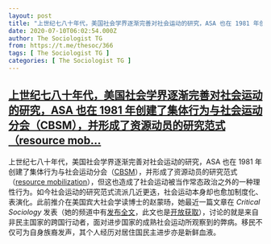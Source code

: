 ```yaml
---
layout: post
title: "上世纪七八十年代，美国社会学界逐渐完善对社会运动的研究，ASA 也在 1981 年创建了集体行为与社会运动分会（CBSM），并形成了资源动员的研究范式（resource mob"
date: 2020-07-10T06:02:54.000Z
author: The Sociologist TG
from: https://t.me/thesoc/366
tags: [ The Sociologist TG ]
categories: [ The Sociologist TG ]
---
```

<!--1594360974000-->
[上世纪七八十年代，美国社会学界逐渐完善对社会运动的研究，ASA 也在 1981 年创建了集体行为与社会运动分会（CBSM），并形成了资源动员的研究范式（resource mob...](https://t.me/thesoc/366)
------

<div>
<p>上世纪七八十年代，美国社会学界逐渐完善对社会运动的研究，ASA 也在 1981 年创建了集体行为与社会运动分会（<a href="https://www.asanet.org/asa-communities/sections/collective-behavior-and-social-movements" target="_blank" rel="noopener" onclick="return confirm('Open this link?\n\n'+this.href);">CBSM</a>），并形成了资源动员的研究范式（<a href="https://en.wikipedia.org/wiki/Resource_mobilization" target="_blank" rel="noopener" onclick="return confirm('Open this link?\n\n'+this.href);">resource mobilization</a>），但这也造成了社会运动被当作常态政治之外的一种理性行为。如今社会运动的研究范式流派几近更迭，社会运动本身却也愈加制度化、表演化。此前推介在美国宾大社会学读博士的赵蒙旸，她最近一篇文章在 <i>Critical Sociology</i> 发表（她的频道中有<a href="https://t.me/gravitysworm/33" target="_blank" rel="noopener" onclick="return confirm('Open this link?\n\n'+this.href);">发布全文</a>，此文也是<a href="https://journals.sagepub.com/eprint/PT5WQDCES5YCPC8QGR4A/full" target="_blank" rel="noopener" onclick="return confirm('Open this link?\n\n'+this.href);">开放获取</a>），讨论的就是来自非民主国家的跨国行动者，面对进步国家的成熟社会运动所观察到的弊病。移民不仅可为自身族裔发声，其个人经历对居住国民主进步亦是新鲜血液。</p>
</div>
